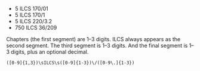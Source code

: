 * 5 ILCS 170/01
* 5 ILCS 170/1
* 5 ILCS 220/3.2
* 750 ILCS 36/209

Chapters (the first segment) are 1–3 digits. ILCS always appears as the second segment. The third segment is 1–3 digits. And the final segment is 1–3 digits, plus an optional decimal.

```
([0-9]{1,3})\sILCS\s([0-9]{1-3})\/([0-9\.]{1-3})
```
